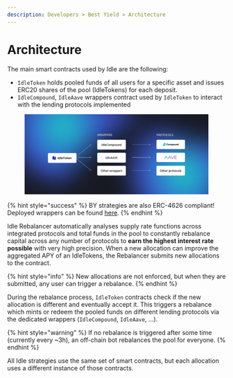 ```yaml
---
description: Developers > Best Yield > Architecture
---
```


# Architecture

The main smart contracts used by Idle are the following:

* `IdleToken` holds pooled funds of all users for a specific asset and issues ERC20 shares of the pool (IdleTokens) for each deposit.
* `IdleCompound`, `IdleAave` wrappers contract used by `IdleToken` to interact with the lending protocols implemented

<figure><img src="../../.gitbook/assets/Idle BY Dev.png" alt=""><figcaption></figcaption></figure>

{% hint style="success" %}
BY strategies are also ERC-4626 compliant! Deployed wrappers can be found [here](deployed-contracts/#erc-4626-wrappers-for-best-yield-tokens).
{% endhint %}

Idle Rebalancer automatically analyses supply rate functions across integrated protocols and total funds in the pool to constantly rebalance capital across any number of protocols to **earn the highest interest rate possible** with very high precision. When a new allocation can improve the aggregated APY of an IdleTokens, the Rebalancer submits new allocations to the contract.&#x20;

{% hint style="info" %}
New allocations are not enforced, but when they are submitted, any user can trigger a rebalance.
{% endhint %}

During the rebalance process, `IdleToken` contracts check if the new allocation is different and eventually accept it. This triggers a rebalance which mints or redeem the pooled funds on different lending protocols via the dedicated wrappers (`IdleCompound`, `IdleAave`, ...).

{% hint style="warning" %}
If no rebalance is triggered after some time (currently every \~3h), an off-chain bot rebalances the pool for everyone.
{% endhint %}

All Idle strategies use the same set of smart contracts, but each allocation uses a different instance of those contracts.
